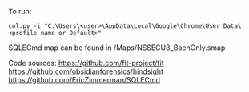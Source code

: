 To run:

```
col.py -i "C:\Users\<user>\AppData\Local\Google\Chrome\User Data\<profile name or Default>"
```

SQLECmd map can be found in /Maps/NSSECU3_BaenOnly.smap

Code sources:
https://github.com/fit-project/fit
https://github.com/obsidianforensics/hindsight
https://github.com/EricZimmerman/SQLECmd 